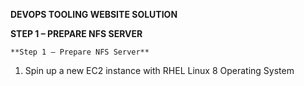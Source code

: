 **DEVOPS TOOLING WEBSITE SOLUTION**

  **STEP 1 – PREPARE NFS SERVER**

    **Step 1 – Prepare NFS Server**
    
  1. Spin up a new EC2 instance with RHEL Linux 8 Operating System

   

